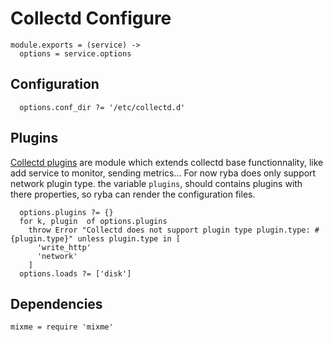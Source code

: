 

# Collectd Configure

    module.exports = (service) ->
      options = service.options

## Configuration

      options.conf_dir ?= '/etc/collectd.d'

## Plugins
[Collectd plugins](https://collectd.org/wiki/index.php/Table_of_Plugins) are module
which extends collectd base functionnality, like add service to monitor, sending metrics...
For now ryba does only support network plugin type.
the variable `plugins`, should contains plugins with there properties, so ryba
can render the configuration files.

      options.plugins ?= {}
      for k, plugin  of options.plugins
        throw Error "Collectd does not support plugin type plugin.type: #{plugin.type}" unless plugin.type in [
          'write_http'
          'network'
        ]
      options.loads ?= ['disk']

## Dependencies

    mixme = require 'mixme'
